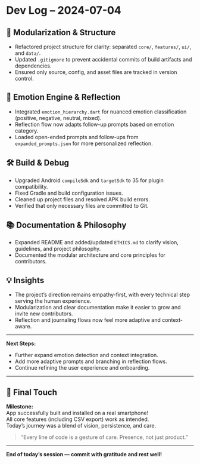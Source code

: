 # Dev Log – 2024-07-04

## 🌱 Modularization & Structure
- Refactored project structure for clarity: separated `core/`, `features/`, `ui/`, and `data/`.
- Updated `.gitignore` to prevent accidental commits of build artifacts and dependencies.
- Ensured only source, config, and asset files are tracked in version control.

## 🧠 Emotion Engine & Reflection
- Integrated `emotion_hierarchy.dart` for nuanced emotion classification (positive, negative, neutral, mixed).
- Reflection flow now adapts follow-up prompts based on emotion category.
- Loaded open-ended prompts and follow-ups from `expanded_prompts.json` for more personalized reflection.

## 🛠️ Build & Debug
- Upgraded Android `compileSdk` and `targetSdk` to 35 for plugin compatibility.
- Fixed Gradle and build configuration issues.
- Cleaned up project files and resolved APK build errors.
- Verified that only necessary files are committed to Git.

## 📚 Documentation & Philosophy
- Expanded README and added/updated `ETHICS.md` to clarify vision, guidelines, and project philosophy.
- Documented the modular architecture and core principles for contributors.

## 💡 Insights
- The project’s direction remains empathy-first, with every technical step serving the human experience.
- Modularization and clear documentation make it easier to grow and invite new contributors.
- Reflection and journaling flows now feel more adaptive and context-aware.

---

**Next Steps:**
- Further expand emotion detection and context integration.
- Add more adaptive prompts and branching in reflection flows.
- Continue refining the user experience and onboarding.

---

## 🎉 Final Touch

**Milestone:**  
App successfully built and installed on a real smartphone!  
All core features (including CSV export) work as intended.  
Today’s journey was a blend of vision, persistence, and care.

> “Every line of code is a gesture of care. Presence, not just product.”

---

**End of today’s session — commit with gratitude and rest well!**
